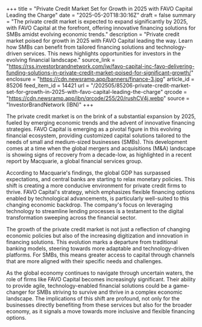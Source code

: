 +++
title = "Private Credit Market Set for Growth in 2025 with FAVO Capital Leading the Charge"
date = "2025-05-20T18:30:16Z"
draft = false
summary = "The private credit market is expected to expand significantly by 2025, with FAVO Capital at the forefront, offering innovative financing solutions for SMBs amidst evolving economic trends."
description = "Private credit market poised for growth in 2025 with FAVO Capital leading the way. Learn how SMBs can benefit from tailored financing solutions and technology-driven services. This news highlights opportunities for investors in the evolving financial landscape."
source_link = "https://rss.investorbrandnetwork.com/iw/favo-capital-inc-favo-delivering-funding-solutions-in-private-credit-market-poised-for-significant-growth/"
enclosure = "https://cdn.newsramp.app/banners/finance-3.jpg"
article_id = 85206
feed_item_id = 14421
url = "/202505/85206-private-credit-market-set-for-growth-in-2025-with-favo-capital-leading-the-charge"
qrcode = "https://cdn.newsramp.app/ibn/qrcode/255/20/rushCV4j.webp"
source = "InvestorBrandNetwork (IBN)"
+++

<p>The private credit market is on the brink of a substantial expansion by 2025, fueled by emerging economic trends and the advent of innovative financing strategies. FAVO Capital is emerging as a pivotal figure in this evolving financial ecosystem, providing customized capital solutions tailored to the needs of small and medium-sized businesses (SMBs). This development comes at a time when the global mergers and acquisitions (M&A) landscape is showing signs of recovery from a decade-low, as highlighted in a recent report by Macquarie, a global financial services group.</p><p>According to Macquarie's findings, the global GDP has surpassed expectations, and central banks are starting to relax monetary policies. This shift is creating a more conducive environment for private credit firms to thrive. FAVO Capital's strategy, which emphasizes flexible financing options enabled by technological advancements, is particularly well-suited to this changing economic backdrop. The company's focus on leveraging technology to streamline lending processes is a testament to the digital transformation sweeping across the financial sector.</p><p>The growth of the private credit market is not just a reflection of changing economic policies but also of the increasing digitization and innovation in financing solutions. This evolution marks a departure from traditional banking models, steering towards more adaptable and technology-driven platforms. For SMBs, this means greater access to capital through channels that are more aligned with their specific needs and challenges.</p><p>As the global economy continues to navigate through uncertain waters, the role of firms like FAVO Capital becomes increasingly significant. Their ability to provide agile, technology-enabled financial solutions could be a game-changer for SMBs striving to survive and thrive in a complex economic landscape. The implications of this shift are profound, not only for the businesses directly benefiting from these services but also for the broader economy, as it signals a move towards more inclusive and flexible financing options.</p>